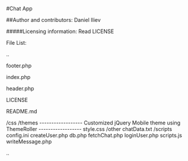 #Chat App

##Author and contributors: Daniel Iliev

#####Licensing information: Read LICENSE

File List:

..

footer.php

index.php

header.php

LICENSE

README.md

/css
  /themes
    ------------------
    Customized jQuery Mobile theme using ThemeRoller
    ------------------
  style.css
/other
  chatData.txt
/scripts
  config.ini
  createUser.php
  db.php
  fetchChat.php
  loginUser.php
  scripts.js
  writeMessage.php
  
..
